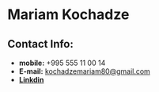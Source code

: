 # Mariam Kochadze

## Contact Info:

- **mobile:** +995 555 11 00 14
- **E-mail:** kochadzemariam80@gmail.com
- **[Linkdin](https://www.linkedin.com/in/mariam-kochadze-2b7599207/)**
